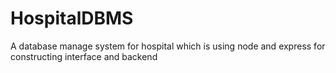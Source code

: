 # HospitalDBMS
A database manage system for hospital which is using node and express for constructing interface and backend
